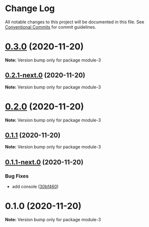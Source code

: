 # Change Log

All notable changes to this project will be documented in this file.
See [Conventional Commits](https://conventionalcommits.org) for commit guidelines.

# [0.3.0](https://github.com/youngjuning/lerna-repo/compare/module-3@0.2.1-next.0...module-3@0.3.0) (2020-11-20)

**Note:** Version bump only for package module-3

## [0.2.1-next.0](https://github.com/youngjuning/lerna-repo/compare/module-3@0.2.0...module-3@0.2.1-next.0) (2020-11-20)

**Note:** Version bump only for package module-3

# [0.2.0](https://github.com/youngjuning/lerna-repo/compare/module-3@0.1.1...module-3@0.2.0) (2020-11-20)

**Note:** Version bump only for package module-3

## [0.1.1](https://github.com/youngjuning/lerna-repo/compare/module-3@0.1.1-next.0...module-3@0.1.1) (2020-11-20)

**Note:** Version bump only for package module-3

## [0.1.1-next.0](https://github.com/youngjuning/lerna-repo/compare/module-3@0.1.0...module-3@0.1.1-next.0) (2020-11-20)

### Bug Fixes

- add console ([30bf460](https://github.com/youngjuning/lerna-repo/commit/30bf460a0aea79a6d44f15969a4b287fad30bcf1))

# 0.1.0 (2020-11-20)

**Note:** Version bump only for package module-3
